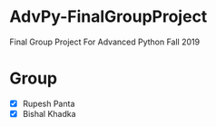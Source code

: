 # AdvPy-FinalGroupProject
Final Group Project For Advanced Python Fall 2019

# Group
- [x] Rupesh Panta
- [x] Bishal Khadka
